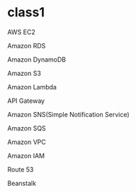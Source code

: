 # class1

AWS EC2

Amazon RDS

Amazon DynamoDB

Amazon S3

Amazon Lambda

API Gateway

Amazon SNS(Simple Notification Service)

Amazon SQS

Amazon VPC

Amazon IAM

Route 53

Beanstalk









